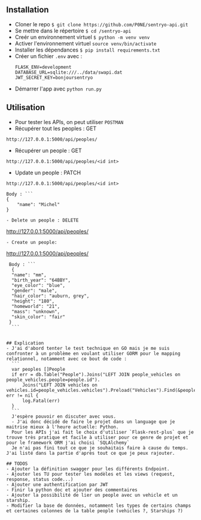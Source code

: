 ## Installation
  - Cloner le repo `$ git clone https://github.com/P0NE/sentryo-api.git`
  - Se mettre dans le répertoire `$ cd /sentryo-api`
  - Creér un environnement virtuel `$ python -m venv venv`
  - Activer l'environnement virtuel `source venv/bin/activate`
  - Installer les dépendances `$ pip install requirements.txt`
  - Créer un fichier `.env` avec :
      ```
      FLASK_ENV=development
      DATABASE_URL=sqlite:///../data/swapi.dat
      JWT_SECRET_KEY=bonjoursentryo
      ```
  - Démarrer l'app avec `python run.py`

## Utilisation
  - Pour tester les APIs, on peut utiliser `POSTMAN`
  - Récupérer tout les peoples : GET
  ```
  http://127.0.0.1:5000/api/peoples/
  ```
  - Récupérer un people : GET
  ```
  http://127.0.0.1:5000/api/peoples/<id int>
  ```
  - Update un people : PATCH
  ```
  http://127.0.0.1:5000/api/peoples/<id int>
  ```
    Body : ```
    {
        "name": "Michel"
    }
  ```
  - Delete un people : DELETE
  ```
  http://127.0.0.1:5000/api/peoples/<id int>
  ```
  - Create un people:
  ```
  http://127.0.0.1:5000/api/peoples/
  ```
   Body : ```
    {
	"name": "mm",
	"birth_year": "64BBY",
    "eye_color": "blue",
    "gender": "male",
    "hair_color": "auburn, grey",
    "height": "180",
    "homeworld": "21",
    "mass": "unknown",
    "skin_color": "fair"
   }
    ```


## Explication
  - J'ai d'abord tenter le test technique en GO mais je me suis confronter à un problème en voulant utiliser GORM pour le mapping relationnel, notamment avec ce bout de code : 
    ```
    var peoples []People
	if err = db.Table("People").Joins("LEFT JOIN people_vehicles on people_vehicles.people=people.id").
		Joins("LEFT JOIN vehicles on vehicles.id=people_vehicles.vehicles").Preload("Vehicles").Find(&peoples).Error; err != nil {
		log.Fatal(err)
	}
    ```
    J'espère pouvoir en discuter avec vous.
    - J'ai donc décidé de faire le projet dans un language que je maitrise mieux à l'heure actuelle: Python.
    Pour les APIs j'ai fait le choix d'utiliser `Flask-rest-plus` que je trouve très pratique et facile à utiliser pour ce genre de projet et pour le framework ORM j'ai choisi `SQLAlchemy`
    Je n'ai pas fini tout ce que je souhaitais faire à cause du temps. J'ai listé dans la partie d'après tout ce que je peux rajouter.

## TODOS
  - Ajouter la définition swagger pour les différents Endpoint.
  - Ajouter les TU pour tester les modèles et les views (request, response, status code...)
  - Ajouter une authentification par JWT
  - Finir la python doc et ajouter des commentaires
  - Ajouter la possibilité de lier un people avec un vehicle et un starship.
  - Modifier la base de données, notamment les types de certains champs et certaines colonnes de la table people (vehicles ?, Starships ?)